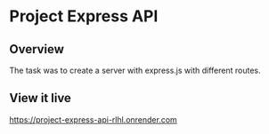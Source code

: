 # Project Express API

## Overview

The task was to create a server with express.js with different routes.

## View it live

https://project-express-api-rlhl.onrender.com
